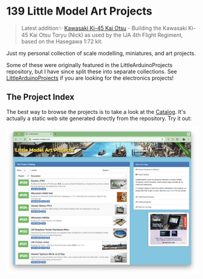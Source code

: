 # 139 Little Model Art Projects

> Latest addition:sparkles: [Kawasaki Ki-45 Kai Otsu](./projects/IJA/KawasakiKi45/Ki45KaiOtsu) - Building the Kawasaki Ki-45 Kai Otsu Toryu (Nick) as used by the IJA 4th Flight Regiment, based on the Hasegawa 1:72 kit.

Just my personal collection of scale modelling, miniatures, and art projects.

Some of these were originally featured in the LittleArduinoProjects repository, but I have since split these into separate collections.
See [LittleArduinoProjects](https://github.com/tardate/LittleArduinoProjects) if you are looking for the electronics projects!

## The Project Index

The best way to browse the projects is to take a look at the
[Catalog](https://modelart.tardate.com/).
It's actually a static web site generated directly from the repository. Try it out:

[![leap-splash](./catalog/assets/images/splash.png?raw=true)](https://modelart.tardate.com/)
